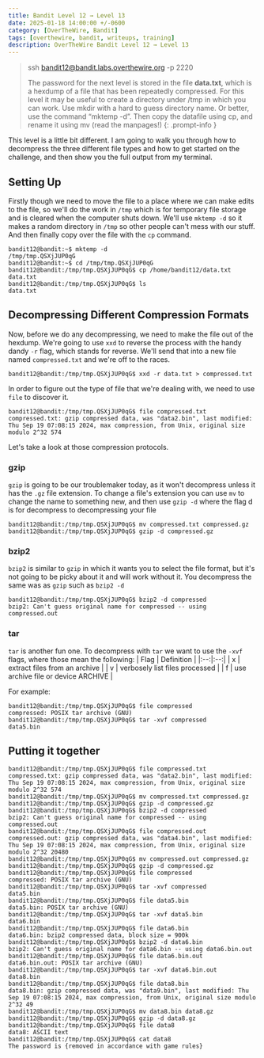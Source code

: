 ```yaml
---
title: Bandit Level 12 → Level 13
date: 2025-01-18 14:00:00 +/-0600
category: [OverTheWire, Bandit]
tags: [overthewire, bandit, writeups, training]
description: OverTheWire Bandit Level 12 → Level 13
---
```


> ssh bandit12@bandit.labs.overthewire.org -p 2220
>  
>  The password for the next level is stored in the file **data.txt**, which is a hexdump of a file that has been repeatedly compressed. For this level it may be useful to create a directory under /tmp in which you can work. Use mkdir with a hard to guess directory name. Or better, use the command “mktemp -d”. Then copy the datafile using cp, and rename it using mv (read the manpages!)
{: .prompt-info }

This level is a little bit different. I am going to walk you through how to decompress the three different file types and how to get started on the challenge, and then show you the full output from my terminal.

## Setting Up

Firstly though we need to move the file to a place where we can make edits to the file, so we'll do the work in `/tmp` which is for temporary file storage and is cleared when the computer shuts down. We'll use `mktemp -d` so it makes a random directory in `/tmp` so other people can't mess with our stuff. And then finally copy over the file with the `cp` command.

```terminal
bandit12@bandit:~$ mktemp -d
/tmp/tmp.QSXjJUP0qG
bandit12@bandit:~$ cd /tmp/tmp.QSXjJUP0qG
bandit12@bandit:/tmp/tmp.QSXjJUP0qG$ cp /home/bandit12/data.txt data.txt
bandit12@bandit:/tmp/tmp.QSXjJUP0qG$ ls
data.txt
```
## Decompressing Different Compression Formats

Now, before we do any decompressing, we need to make the file out of the hexdump. We're going to use `xxd` to reverse the process with the handy dandy `-r` flag, which stands for reverse. We'll send that into a new file named `compressed.txt` and we're off to the races.

```terminal
bandit12@bandit:/tmp/tmp.QSXjJUP0qG$ xxd -r data.txt > compressed.txt
```

In order to figure out the type of file that we're dealing with, we need to use `file` to discover it.

```terminal
bandit12@bandit:/tmp/tmp.QSXjJUP0qG$ file compressed.txt 
compressed.txt: gzip compressed data, was "data2.bin", last modified: Thu Sep 19 07:08:15 2024, max compression, from Unix, original size modulo 2^32 574
```

Let's take a look at those compression protocols.

### gzip

`gzip` is going to be our troublemaker today, as it won't decompress unless it has the `.gz` file extension. To change a file's extension you can use `mv` to change the name to something new, and then use `gzip -d` where the flag d is for decompress to decompressing your file

```terminal
bandit12@bandit:/tmp/tmp.QSXjJUP0qG$ mv compressed.txt compressed.gz
bandit12@bandit:/tmp/tmp.QSXjJUP0qG$ gzip -d compressed.gz 
```

### bzip2

`bzip2` is similar to `gzip` in which it wants you to select the file format, but it's not going to be picky about it and will work without it. You decompress the same was as `gzip` such as `bzip2 -d`

```terminal
bandit12@bandit:/tmp/tmp.QSXjJUP0qG$ bzip2 -d compressed
bzip2: Can't guess original name for compressed -- using compressed.out
```

### tar

`tar` is another fun one. To decompress with `tar` we want to use the `-xvf` flags, where those mean the following: 
| Flag | Definition |
|:--:|:--:|
| x | extract files from an archive |
| v | verbosely list files processed |
| f | use archive file or device ARCHIVE |

For example:

```terminal
bandit12@bandit:/tmp/tmp.QSXjJUP0qG$ file compressed 
compressed: POSIX tar archive (GNU)
bandit12@bandit:/tmp/tmp.QSXjJUP0qG$ tar -xvf compressed
data5.bin
```

## Putting it together
```terminal
bandit12@bandit:/tmp/tmp.QSXjJUP0qG$ file compressed.txt 
compressed.txt: gzip compressed data, was "data2.bin", last modified: Thu Sep 19 07:08:15 2024, max compression, from Unix, original size modulo 2^32 574
bandit12@bandit:/tmp/tmp.QSXjJUP0qG$ mv compressed.txt compressed.gz
bandit12@bandit:/tmp/tmp.QSXjJUP0qG$ gzip -d compressed.gz 
bandit12@bandit:/tmp/tmp.QSXjJUP0qG$ bzip2 -d compressed
bzip2: Can't guess original name for compressed -- using compressed.out
bandit12@bandit:/tmp/tmp.QSXjJUP0qG$ file compressed.out 
compressed.out: gzip compressed data, was "data4.bin", last modified: Thu Sep 19 07:08:15 2024, max compression, from Unix, original size modulo 2^32 20480
bandit12@bandit:/tmp/tmp.QSXjJUP0qG$ mv compressed.out compressed.gz
bandit12@bandit:/tmp/tmp.QSXjJUP0qG$ gzip -d compressed.gz 
bandit12@bandit:/tmp/tmp.QSXjJUP0qG$ file compressed 
compressed: POSIX tar archive (GNU)
bandit12@bandit:/tmp/tmp.QSXjJUP0qG$ tar -xvf compressed
data5.bin
bandit12@bandit:/tmp/tmp.QSXjJUP0qG$ file data5.bin 
data5.bin: POSIX tar archive (GNU)
bandit12@bandit:/tmp/tmp.QSXjJUP0qG$ tar -xvf data5.bin
data6.bin
bandit12@bandit:/tmp/tmp.QSXjJUP0qG$ file data6.bin
data6.bin: bzip2 compressed data, block size = 900k
bandit12@bandit:/tmp/tmp.QSXjJUP0qG$ bzip2 -d data6.bin
bzip2: Can't guess original name for data6.bin -- using data6.bin.out
bandit12@bandit:/tmp/tmp.QSXjJUP0qG$ file data6.bin.out 
data6.bin.out: POSIX tar archive (GNU)
bandit12@bandit:/tmp/tmp.QSXjJUP0qG$ tar -xvf data6.bin.out
data8.bin
bandit12@bandit:/tmp/tmp.QSXjJUP0qG$ file data8.bin 
data8.bin: gzip compressed data, was "data9.bin", last modified: Thu Sep 19 07:08:15 2024, max compression, from Unix, original size modulo 2^32 49
bandit12@bandit:/tmp/tmp.QSXjJUP0qG$ mv data8.bin data8.gz
bandit12@bandit:/tmp/tmp.QSXjJUP0qG$ gzip -d data8.gz 
bandit12@bandit:/tmp/tmp.QSXjJUP0qG$ file data8 
data8: ASCII text
bandit12@bandit:/tmp/tmp.QSXjJUP0qG$ cat data8
The password is {removed in accordance with game rules}
```
